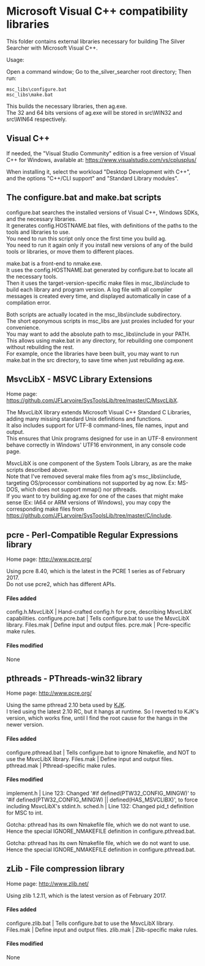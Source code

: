 # Microsoft Visual C++ compatibility libraries

This folder contains external libraries necessary for building The Silver Searcher with Microsoft Visual C++.

Usage:

Open a command window; Go to the_silver_searcher root directory; Then run:

    msc_libs\configure.bat
    msc_libs\make.bat

This builds the necessary libraries, then ag.exe.  
The 32 and 64 bits versions of ag.exe will be stored in src\WIN32 and src\WIN64 respectively.


## Visual C++

If needed, the "Visual Studio Community" edition is a free version of Visual C++ for Windows, available at:
https://www.visualstudio.com/vs/cplusplus/

When installing it, select the workload "Desktop Development with C++",
and the options "C++/CLI support" and "Standard Library modules".


## The configure.bat and make.bat scripts

configure.bat searches the installed versions of Visual C++, Windows SDKs, and the necessary libraries.  
It generates config.HOSTNAME.bat files, with definitions of the paths to the tools and libraries to use.  
You need to run this script only once the first time you build ag.  
You need to run it again only if you install new versions of any of the build tools or libraries, or move them to different places.

make.bat is a front-end to nmake.exe.  
It uses the config.HOSTNAME.bat generated by configure.bat to locate all the necessary tools.  
Then it uses the target-version-specific make files in msc_libs\include to build each library and program version.
A log file with all compiler messages is created every time, and displayed automatically in case of a compilation error.  

Both scripts are actually located in the msc_libs\include subdirectory.  
The short eponymous scripts in msc_libs are just proxies included for your convenience.  
You may want to add the absolute path to msc_libs\include in your PATH. This allows using make.bat in any directory, for rebuilding one component without rebuilding the rest.  
For example, once the libraries have been built, you may want to run make.bat in the src directory, to save time when just rebuilding ag.exe.


## MsvcLibX - MSVC Library Extensions

Home page: https://github.com/JFLarvoire/SysToolsLib/tree/master/C/MsvcLibX.

The MsvcLibX library extends Microsoft Visual C++ Standard C Libraries, adding many missing standard Unix definitions and functions.  
It also includes support for UTF-8 command-lines, file names, input and output.  
This ensures that Unix programs designed for use in an UTF-8 environment behave correctly in Windows' UTF16 environment, in any console code page.

MsvcLibX is one component of the System Tools Library, as are the make scripts described above.  
Note that I've removed several make files from ag's msc_libs\include, targeting OS/processor combinations not supported by ag now. Ex: MS-DOS, which does not support mmap() nor pthreads.  
If you want to try building ag.exe for one of the cases that might make sense (Ex: IA64 or ARM versions of Windows), you may copy the corresponding make files from https://github.com/JFLarvoire/SysToolsLib/tree/master/C/include.


## pcre - Perl-Compatible Regular Expressions library

Home page: http://www.pcre.org/

Using pcre 8.40, which is the latest in the PCRE 1 series as of February 2017.  
Do not use pcre2, which has different APIs.

#### Files added
config.h.MsvcLibX  | Hand-crafted config.h for pcre, describing MsvcLibX capabilities.
configure.pcre.bat | Tells configure.bat to use the MsvcLibX library.
Files.mak          | Define input and output files.
pcre.mak           | Pcre-specific make rules.

#### Files modified
None


## pthreads - PThreads-win32 library

Home page: http://www.pcre.org/

Using the same pthread 2.10 beta used by [KJK](https://github.com/kjk/the_silver_searcher).  
I tried using the latest 2.10 RC, but it hangs at runtime.
So I reverted to KJK's version, which works fine, until I find the root cause for the hangs in the newer version.

#### Files added
configure.pthread.bat | Tells configure.bat to ignore Nmakefile, and NOT to use the MsvcLibX library.
Files.mak             | Define input and output files.
pthread.mak           | Pthread-specific make rules.

#### Files modified
implement.h | Line 123: Changed '#if defined(PTW32_CONFIG_MINGW)' to '#if defined(PTW32_CONFIG_MINGW) || defined(HAS_MSVCLIBX)', to force including MsvcLibX's stdint.h.
sched.h     | Line 132: Changed pid_t definition for MSC to int.

Gotcha: pthread has its own Nmakefile file, which we do not want to use.  
Hence the special IGNORE_NMAKEFILE definition in configure.pthread.bat.

Gotcha: pthread has its own Nmakefile file, which we do not want to use.  
Hence the special IGNORE_NMAKEFILE definition in configure.pthread.bat.


## zLib - File compression library

Home page: http://www.zlib.net/

Using zlib 1.2.11, which is the latest version as of February 2017.

#### Files added
configure.zlib.bat | Tells configure.bat to use the MsvcLibX library.
Files.mak          | Define input and output files.
zlib.mak           | Zlib-specific make rules.

#### Files modified
None

